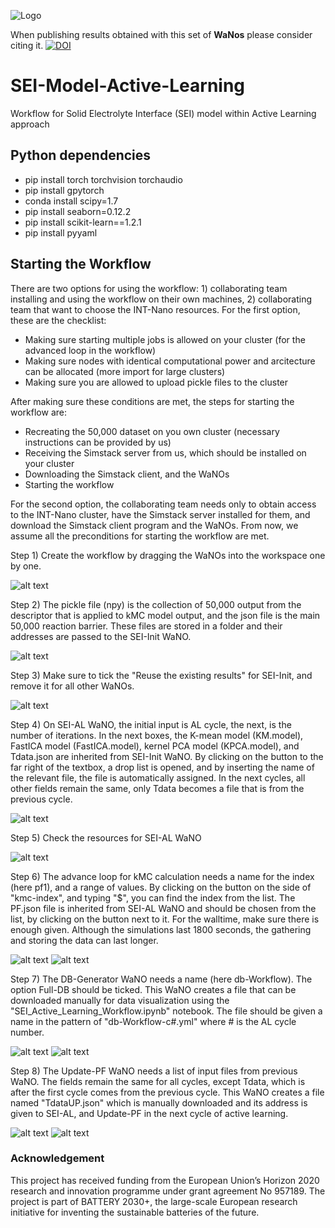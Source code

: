 
![Logo](logo.png)

When publishing results obtained with this set of **WaNos** please consider citing it. [![DOI](https://zenodo.org/badge/440164995.svg)](https://zenodo.org/badge/latestdoi/440164995)



# SEI-Model-Active-Learning
Workflow for Solid Electrolyte Interface (SEI) model within Active Learning approach

## Python dependencies

* pip install torch torchvision torchaudio
* pip install gpytorch
* conda install scipy=1.7
* pip install seaborn=0.12.2
* pip install scikit-learn==1.2.1
* pip install pyyaml

## Starting the Workflow
There are two options for using the workflow: 1) collaborating team installing and using the workflow on their own machines, 2) collaborating team that want to choose the INT-Nano resources.
For the first option, these are the checklist: 
 - Making sure starting multiple jobs is allowed on your cluster (for the advanced loop in the workflow)
 - Making sure nodes with identical computational power and arcitecture can be allocated (more import for large clusters)
 - Making sure you are allowed to upload pickle files to the cluster
 
After making sure these conditions are met, the steps for starting the workflow are:
 - Recreating the 50,000 dataset on you own cluster (necessary instructions can be provided by us)
 - Receiving the Simstack server from us, which should be installed on your cluster
 - Downloading the Simstack client, and the WaNOs
 - Starting the workflow

For the second option, the collaborating team needs only to obtain access to the INT-Nano cluster, have the Simstack server installed for them, and download the Simstack client program and the WaNOs.
From now, we assume all the preconditions for starting the workflow are met. 

Step 1) Create the workflow by dragging the WaNOs into the workspace one by one.

![alt text](doc/image.png)

Step 2) The pickle file (npy) is the collection of 50,000 output from the descriptor that is applied to kMC model output, and the json file is the main 50,000 reaction barrier. These files are stored in a folder and their addresses are passed to the SEI-Init WaNO. 

![alt text](doc/image2.png)

Step 3) Make sure to tick the "Reuse the existing results" for SEI-Init, and remove it for all other WaNOs.

![alt text](doc/image3.png)

Step 4) On SEI-AL WaNO, the initial input is AL cycle, the next, is the number of iterations. In the next boxes, the K-mean model (KM.model), FastICA model (FastICA.model), kernel PCA model (KPCA.model), and Tdata.json are inherited from SEI-Init WaNO. By clicking on the button to the far right of the textbox, a drop list is opened, and by inserting the name of the relevant file, the file is automatically assigned. In the next cycles, all other fields remain the same, only Tdata becomes a file that is from the previous cycle.

![alt text](doc/image4.png)

Step 5) Check the resources for SEI-AL WaNO

![alt text](doc/image5.png)

Step 6) The advance loop for kMC calculation needs a name for the index (here pf1), and a range of values. By clicking on the button on the side of "kmc-index", and typing "$", you can find the index from the list.
The PF.json file is inherited from SEI-AL WaNO and should be chosen from the list, by clicking on the button next to it. For the walltime, make sure there is enough given. Although the simulations last 1800 seconds, the gathering and storing the data can last longer.

![alt text](doc/image6.png)
![alt text](doc/image7.png)

Step 7) The DB-Generator WaNO needs a name (here db-Workflow). The option Full-DB should be ticked. This WaNO creates a file that can be downloaded manually for data visualization using the "SEI_Active_Learning_Workflow.ipynb" notebook. The file should be given a name in the pattern of "db-Workflow-c#.yml" where # is the AL cycle number.

![alt text](doc/image8.png)
![alt text](doc/image10.png)


Step 8) The Update-PF WaNO needs a list of input files from previous WaNO. The fields remain the same for all cycles, except Tdata, which is after the first cycle comes from the previous cycle. This WaNO creates a file named "TdataUP.json" which is manually downloaded and its address is given to SEI-AL, and Update-PF in the next cycle of active learning.

![alt text](doc/image9.png)
![alt text](doc/image11.png)



### Acknowledgement
This project has received funding from the European Union’s Horizon 2020 research and innovation programme under grant agreement No 957189. The project is part of BATTERY 2030+, the large-scale European research initiative for inventing the sustainable batteries of the future.


